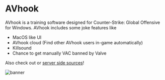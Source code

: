 # AVhook
AVhook is a training software designed for Counter-Strike: Global Offensive for Windows. AVhook includes some joke features like

* MacOS like UI
* AVhook cloud (Find other AVhook users in-game automatically)
* Killsound
* Chance to get manually VAC banned by Valve

Also check out or [server side sources](https://github.com/alpatov-softworks/avhook-server-cpp)!

![banner](https://i.imgur.com/B1nlROm.png)
